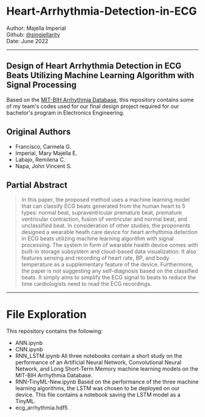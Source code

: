 # Heart-Arrhythmia-Detection-in-ECG

Author: Majella Imperial </br>
Github: [@singjellarity](https://github.com/singjellarity) </br>
Date: June 2022

---
## Design of Heart Arrhythmia Detection in ECG Beats Utilizing Machine Learning Algorithm with Signal Processing

Based on the [MIT-BIH Arrhythmia Database](https://www.physionet.org/content/mitdb/1.0.0/), this repository contains some of my team's codes used for our final design project required for our bachelor's program in Electronics Engineering.
## Original Authors
- Francisco, Carmela G.
- Imperial, Mary Majella E.
- Labajo, Remilena C.
- Napa, John Vincent S.
  
## Partial Abstract
> In this paper, the proposed method uses a machine learning model that can classify ECG beats generated from the human heart to 5 types: normal beat, supraventricular premature beat, premature ventricular contraction, fusion of ventricular and normal beat, and unclassified beat. In consideration of other studies, the proponents designed a wearable heath care device for heart arrhythmia detection in ECG beats utilizing machine learning algorithm with signal processing. The system in form of wearable health device comes with built-in storage subsystem and cloud-based data visualization. It also features sensing and recording of heart rate, BP, and body temperature as a supplementary feature of the device. Furthermore, the paper is not suggesting any self-diagnosis based on the classified beats. It simply aims to simplify the ECG signal to beats to reduce the time cardiologists need to read the ECG recordings.

---
# File Exploration
This repository contains the following:
- ANN.ipynb
- CNN.ipynb
- RNN_LSTM.ipynb
All three notebooks contain a short study on the performance of an Artificial Neural Network, Convolutional Neural Network, and Long Short-Term Memory machine learning models on the MIT-BIH Arrhythmia Database. </br>
- RNN-TinyML-New.ipynb
Based on the performance of the three machine learning algorithms, the LSTM was chosen to be deployed on our device. This file contains a notebook saving the LSTM model as a TinyML.
- ecg_arrhythmia.hdf5




